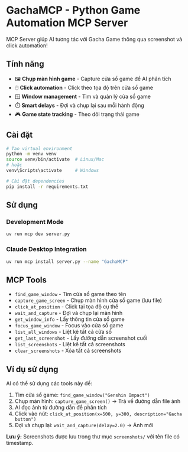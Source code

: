 # GachaMCP - Python Game Automation MCP Server

MCP Server giúp AI tương tác với Gacha Game thông qua screenshot và click automation!

## Tính năng

- 🖼️ **Chụp màn hình game** - Capture cửa sổ game để AI phân tích
- 🖱️ **Click automation** - Click theo tọa độ trên cửa sổ game
- 🪟 **Window management** - Tìm và quản lý cửa sổ game
- ⏱️ **Smart delays** - Đợi và chụp lại sau mỗi hành động
- 🎮 **Game state tracking** - Theo dõi trạng thái game

## Cài đặt

```bash
# Tạo virtual environment
python -m venv venv
source venv/bin/activate  # Linux/Mac
# hoặc
venv\Scripts\activate     # Windows

# Cài đặt dependencies
pip install -r requirements.txt
```

## Sử dụng

### Development Mode

```bash
uv run mcp dev server.py
```

### Claude Desktop Integration

```bash
uv run mcp install server.py --name "GachaMCP"
```

## MCP Tools

- `find_game_window` - Tìm cửa sổ game theo tên
- `capture_game_screen` - Chụp màn hình cửa sổ game (lưu file)
- `click_at_position` - Click tại tọa độ cụ thể
- `wait_and_capture` - Đợi và chụp lại màn hình
- `get_window_info` - Lấy thông tin cửa sổ game
- `focus_game_window` - Focus vào cửa sổ game
- `list_all_windows` - Liệt kê tất cả cửa sổ
- `get_last_screenshot` - Lấy đường dẫn screenshot cuối
- `list_screenshots` - Liệt kê tất cả screenshots
- `clear_screenshots` - Xóa tất cả screenshots

## Ví dụ sử dụng

AI có thể sử dụng các tools này để:

1. Tìm cửa sổ game: `find_game_window("Genshin Impact")`
2. Chụp màn hình: `capture_game_screen()` → Trả về đường dẫn file ảnh
3. AI đọc ảnh từ đường dẫn để phân tích
4. Click vào nút: `click_at_position(x=500, y=300, description="Gacha button")`
5. Đợi và chụp lại: `wait_and_capture(delay=2.0)` → Ảnh mới

**Lưu ý:** Screenshots được lưu trong thư mục `screenshots/` với tên file có timestamp.

